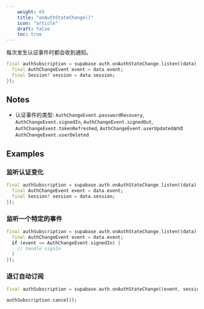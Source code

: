 ```yaml
---
    weight: 69
    title: "onAuthStateChange()"
    icon: "article"
    draft: false
    toc: true
---
```


每次发生认证事件时都会收到通知。


```dart
final authSubscription = supabase.auth.onAuthStateChange.listen((data) {
  final AuthChangeEvent event = data.event;
  final Session? session = data.session;
});
```






## Notes

- 认证事件的类型: `AuthChangeEvent.passwordRecovery`, `AuthChangeEvent.signedIn`, `AuthChangeEvent.signedOut`, `AuthChangeEvent.tokenRefreshed`, `AuthChangeEvent.userUpdated`and `AuthChangeEvent.userDeleted`










## Examples

### 监听认证变化



```dart
final authSubscription = supabase.auth.onAuthStateChange.listen((data) {
  final AuthChangeEvent event = data.event;
  final Session? session = data.session;
});
```

### 监听一个特定的事件



```dart
final authSubscription = supabase.auth.onAuthStateChange.listen((data) {
  final AuthChangeEvent event = data.event;
  if (event == AuthChangeEvent.signedIn) {
    // handle signIn
  }
});
```

### 退订自动订阅



```dart
final authSubscription = supabase.auth.onAuthStateChange((event, session) {});

authSubscription.cancel();
```